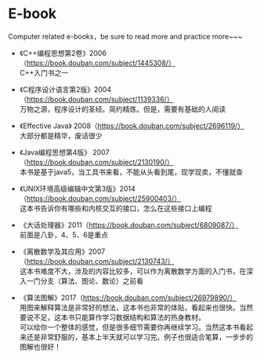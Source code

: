 # E-book
Computer related e-books，be sure to read more and practice more~~~

- 《C++编程思想第2卷》2006（https://book.douban.com/subject/1445308/）   
C++入门书之一

- 《C程序设计语言第2版》2004（https://book.douban.com/subject/1139336/）   
万物之源，程序设计的圣经。简约精炼。但是，需要有基础的人阅读

- 《Effective Java》 2008（https://book.douban.com/subject/2696119/）   
大部分都是精华，废话很少

- 《Java编程思想第4版》 2007（https://book.douban.com/subject/2130190/）   
本书是基于java5，当工具书来看，不能从头看到尾，现学现卖，不懂就查

- 《UNIX环境高级编辑中文第3版》2014（https://book.douban.com/subject/25900403/）   
这本书告诉你有哪些和内核交互的接口，怎么在这些接口上编程

- 《大话处理器》2011（https://book.douban.com/subject/6809087/）   
前面是八卦，4、5、6是重点

- 《离散数学及其应用》2007（https://book.douban.com/subject/2130743/）   
这本书难度不大，涉及的内容比较多，可以作为离散数学方面的入门书，在深入一门分支（算法、图论、数论）之前看

- 《算法图解》2017（https://book.douban.com/subject/26979890/）   
用图来解释算法是非常好的想法，这本书也非常的体贴，看起来也很快。当然要说不足，这本书只能算作学习数据结构和算法的热身教材。   
可以给你一个整体的感觉，但是很多细节需要你再继续学习。当然这本书看起来还是非常舒服的，基本上半天就可以学习完。例子也很适合笔算，一步步的图解也很好！
